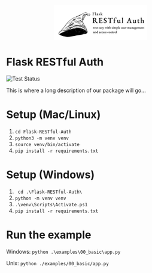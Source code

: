 <p align="center"><img src="docs/img/Flask_RESTful_Auth_full_logo.JPG" width="250px"/></p>

# Flask RESTful Auth

![Test Status](https://github.com/mcqueen256/Flask-RESTful-Auth/actions/workflows/python-package.yml/badge.svg)

This is where a long description of our package will go...

# Setup (Mac/Linux)

1. `cd Flask-RESTful-Auth`
2. `python3 -m venv venv`
3. `source venv/bin/activate`
4. `pip install -r requirements.txt`

# Setup (Windows)

1. ` cd .\Flask-RESTful-Auth\`
2. `python -m venv venv`
3. `.\venv\Scripts\Activate.ps1`
4. `pip install -r requirements.txt`

# Run the example

Windows: `python .\examples\00_basic\app.py`

Unix: `python ./examples/00_basic/app.py`